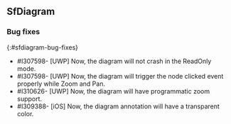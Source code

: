 ## SfDiagram

### Bug fixes
{:#sfdiagram-bug-fixes}

* \#I307598- [UWP] Now, the diagram will not crash in the ReadOnly mode.
* \#I307598- [UWP] Now, the diagram will trigger the node clicked event properly while Zoom and Pan.
* \#I310626- [UWP] Now, the diagram will have programmatic zoom support.
* \#I309388- [iOS] Now, the diagram annotation will have a transparent color.
